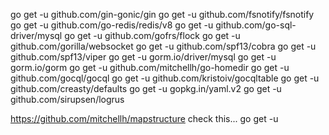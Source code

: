 go get -u github.com/gin-gonic/gin
go get -u github.com/fsnotify/fsnotify
go get -u github.com/go-redis/redis/v8
go get -u github.com/go-sql-driver/mysql
go get -u github.com/gofrs/flock
go get -u github.com/gorilla/websocket
go get -u github.com/spf13/cobra
go get -u github.com/spf13/viper
go get -u gorm.io/driver/mysql
go get -u gorm.io/gorm
go get -u github.com/mitchellh/go-homedir
go get -u github.com/gocql/gocql
go get -u github.com/kristoiv/gocqltable
go get -u github.com/creasty/defaults
go get -u gopkg.in/yaml.v2
go get -u github.com/sirupsen/logrus

https://github.com/mitchellh/mapstructure check this...
go get -u


